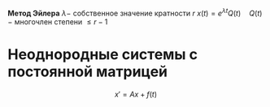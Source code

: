 **Метод Эйлера**
	$\lambda-$ собственное значение кратности $r$
	$x(t)=e^{\lambda t}Q(t)\quad Q(t)-$ многочлен степени $\le r-1$

# Неоднородные системы с постоянной матрицей
$$x'=Ax+f(t)$$
